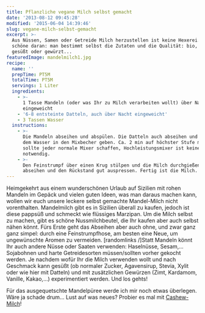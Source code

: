 ```yaml
---
title: Pflanzliche vegane Milch selbst gemacht
date: '2013-08-12 09:45:28'
modified: '2015-06-04 14:39:46'
slug: vegane-milch-selbst-gemacht
excerpt: >-
  Aus Nüssen, Samen oder Getreide Milch herzustellen ist keine Hexerei. Das
  schöne daran: man bestimmt selbst die Zutaten und die Qualität: bio, Rohkost,
  gesüßt oder gewürzt...
featuredImage: mandelmilch1.jpg
recipe:
  name: ''
  prepTime: PT5M
  totalTime: PT5M
  servings: 1 Liter
  ingredients:
    - >-
      1 Tasse Mandeln (oder was Ihr zu Milch verarbeiten wollt) über Nacht
      eingeweicht
    - '6-8 entsteinte Datteln, auch über Nacht eingeweicht'
    - 3 Tassen Wasser
  instructions:
    - >-
      Die Mandeln abseihen und abspülen. Die Datteln auch abseihen und alles mit
      dem Wasser in den Mixbecher geben. Ca. 2 min auf höchster Stufe mixen. Das
      sollte jeder normale Mixer schaffen, Hochleistungsmixer ist keiner
      notwendig.
    - >-
      Den Feinstrumpf über einen Krug stülpen und die Milch durchgießen,
      abseihen und den Rückstand gut auspressen. Fertig ist die Milch.
---
```


Heimgekehrt aus einem wunderschönen Urlaub auf Sizilien mit rohen Mandeln im Gepäck und vielen guten Ideen, was man daraus machen kann, wollen wir euch unsere leckere selbst gemachte Mandel-Milch nicht vorenthalten. Mandelmilch gibt es in Sizilien überall zu kaufen, jedoch ist diese pappsüß und schmeckt wie flüssiges Marzipan. Um die Milch selbst zu machen, gibt es schöne Nussmilchbeutel, die Ihr kaufen aber auch selbst nähen könnt. Fürs Erste geht das Abseihen aber auch ohne, und zwar ganz ganz simpel: durch eine Feinstrumpfhose, am besten eine Neue, um ungewünschte Aromen zu vermeiden. \[randomlinks /\]Statt Mandeln könnt Ihr auch andere Nüsse oder Saaten verwenden: Haselnüsse, Sesam,... Sojabohnen und harte Getreidesorten müssen/sollten vorher gekocht werden. Je nachdem wofür Ihr die Milch verwenden wollt und nach Geschmack kann gesüßt (ob normaler Zucker, Agavensirup, Stevia, Xylit oder wie hier mit Datteln) und mit zusätzlichen Gewürzen (Zimt, Kardamom, Vanille, Kakao,...) experimentiert werden. Und los gehts!

Für das ausgequetschte Mandelpüree werde ich mir noch etwas überlegen. Wäre ja schade drum... Lust auf was neues? Probier es mal mit [Cashew-Milch](https://www.veganblatt.com/cashew-milch)! [<!-- Image removed (no copyright): pflanzenmilch-herstellung-1024x337.jpg -->](https://www.veganblatt.com/i/pflanzenmilch-herstellung.jpg)
